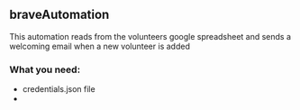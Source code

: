 ## braveAutomation 
This automation reads from the volunteers google spreadsheet and sends a welcoming email when a new volunteer is added

### What you need:
- credentials.json file
- 
